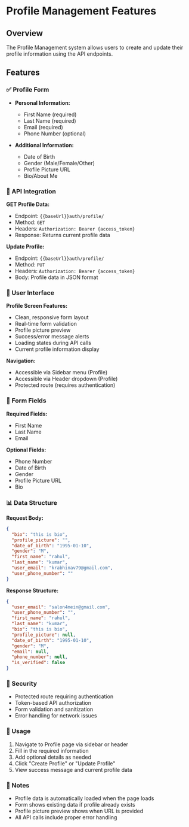 # Profile Management Features

## Overview
The Profile Management system allows users to create and update their profile information using the API endpoints.

## Features

### ✅ Profile Form
- **Personal Information:**
  - First Name (required)
  - Last Name (required)
  - Email (required)
  - Phone Number (optional)

- **Additional Information:**
  - Date of Birth
  - Gender (Male/Female/Other)
  - Profile Picture URL
  - Bio/About Me

### 🔄 API Integration

**GET Profile Data:**
- Endpoint: `{{baseUrl}}auth/profile/`
- Method: `GET`
- Headers: `Authorization: Bearer {access_token}`
- Response: Returns current profile data

**Update Profile:**
- Endpoint: `{{baseUrl}}auth/profile/`
- Method: `PUT`
- Headers: `Authorization: Bearer {access_token}`
- Body: Profile data in JSON format

### 📱 User Interface

**Profile Screen Features:**
- Clean, responsive form layout
- Real-time form validation
- Profile picture preview
- Success/error message alerts
- Loading states during API calls
- Current profile information display

**Navigation:**
- Accessible via Sidebar menu (Profile)
- Accessible via Header dropdown (Profile)
- Protected route (requires authentication)

### 🎨 Form Fields

**Required Fields:**
- First Name
- Last Name
- Email

**Optional Fields:**
- Phone Number
- Date of Birth
- Gender
- Profile Picture URL
- Bio

### 📊 Data Structure

**Request Body:**
```json
{
  "bio": "this is bio",
  "profile_picture": "",
  "date_of_birth": "1995-01-10",
  "gender": "M",
  "first_name": "rahul",
  "last_name": "kumar",
  "user_email": "krabhinav79@gmail.com",
  "user_phone_number": ""
}
```

**Response Structure:**
```json
{
  "user_email": "salon4mein@gmail.com",
  "user_phone_number": "",
  "first_name": "rahul",
  "last_name": "kumar",
  "bio": "this is bio",
  "profile_picture": null,
  "date_of_birth": "1995-01-10",
  "gender": "M",
  "email": null,
  "phone_number": null,
  "is_verified": false
}
```

### 🔐 Security
- Protected route requiring authentication
- Token-based API authorization
- Form validation and sanitization
- Error handling for network issues

### 🚀 Usage
1. Navigate to Profile page via sidebar or header
2. Fill in the required information
3. Add optional details as needed
4. Click "Create Profile" or "Update Profile"
5. View success message and current profile data

### 📝 Notes
- Profile data is automatically loaded when the page loads
- Form shows existing data if profile already exists
- Profile picture preview shows when URL is provided
- All API calls include proper error handling

